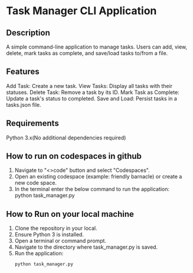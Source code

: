 # Task Manager CLI Application

## Description
A simple command-line application to manage tasks. Users can add, view, delete, mark tasks as complete, and save/load tasks to/from a file.

## Features
Add Task: Create a new task.
View Tasks: Display all tasks with their statuses.
Delete Task: Remove a task by its ID.
Mark Task as Complete: Update a task's status to completed.
Save and Load: Persist tasks in a tasks.json file.

## Requirements
Python 3.x(No additional dependencies required)

## How to run on codespaces in github
1. Navigate to "<>code" button and select "Codespaces".
2. Open an existing codespace (example: friendly barnacle) or create a new code space.
3. In the terminal enter the below command to run the application:
   python task_manager.py

## How to Run on your local machine
1. Clone the repository in your local.
2. Ensure Python 3 is installed.
3. Open a terminal or command prompt.
4. Navigate to the directory where task_manager.py is saved.
5. Run the application:
   ```bash
   python task_manager.py

